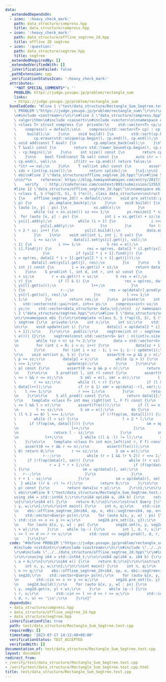 ```yaml
---
data:
  _extendedDependsOn:
  - icon: ':heavy_check_mark:'
    path: data_structure/compress.hpp
    title: data_structure/compress.hpp
  - icon: ':heavy_check_mark:'
    path: data_structure/offline_segtree_2d.hpp
    title: offline 2D segtree
  - icon: ':question:'
    path: data_structure/segtree.hpp
    title: segtree
  _extendedRequiredBy: []
  _extendedVerifiedWith: []
  _isVerificationFailed: false
  _pathExtension: cpp
  _verificationStatusIcon: ':heavy_check_mark:'
  attributes:
    '*NOT_SPECIAL_COMMENTS*': ''
    PROBLEM: https://judge.yosupo.jp/problem/rectangle_sum
    links:
    - https://judge.yosupo.jp/problem/rectangle_sum
  bundledCode: "#line 1 \"test/data_structure/Rectangle_Sum_Segtree.test.cpp\"\n#define\
    \ PROBLEM \"https://judge.yosupo.jp/problem/rectangle_sum\"\r\n\r\n#include <cstdint>\r\
    \n#include <iostream>\r\n\r\n#line 2 \"data_structure/compress.hpp\"\n\n#include\
    \ <algorithm>\n#include <cassert>\n#include <vector>\n\nnamespace ebi {\n\ntemplate\
    \ <class T> struct compress {\n  private:\n    std::vector<T> cp;\n\n  public:\n\
    \    compress() = default;\n\n    compress(std::vector<T> cp) : cp(cp) {\n   \
    \     build();\n    }\n\n    void build() {\n        std::sort(cp.begin(), cp.end());\n\
    \        cp.erase(std::unique(cp.begin(), cp.end()), cp.end());\n    }\n\n   \
    \ void add(const T &val) {\n        cp.emplace_back(val);\n    }\n\n    int get(const\
    \ T &val) const {\n        return std::lower_bound(cp.begin(), cp.end(), val)\
    \ - cp.begin();\n    }\n\n    int size() const {\n        return cp.size();\n\
    \    }\n\n    bool find(const T& val) const {\n        auto itr = std::lower_bound(cp.begin(),\
    \ cp.end(), val);\n        if(itr == cp.end()) return false;\n        else return\
    \ *itr == val;\n    }\n\n    T val(int idx) const {\n        assert(0 <= idx &&\
    \ idx < (int)cp.size());\n        return cp[idx];\n    }\n};\n\n}  // namespace\
    \ ebi\n#line 2 \"data_structure/offline_segtree_2d.hpp\"\n\n#line 5 \"data_structure/offline_segtree_2d.hpp\"\
    \n\n/*\n    reference: https://blog.hamayanhamayan.com/entry/2017/12/09/015937\n\
    \    verify   : http://codeforces.com/contest/893/submission/125531718\n*/\n\n\
    #line 12 \"data_structure/offline_segtree_2d.hpp\"\n\nnamespace ebi {\n\ntemplate\
    \ <class S, S (*op)(S, S), S (*e)(), class data_structure>\nstruct offline_segtree_2d\
    \ {\n    offline_segtree_2d() = default;\n\n    void pre_set(std::pair<int, int>\
    \ p) {\n        ps.emplace_back(p);\n    }\n\n    void build() {\n        for\
    \ (auto [x, y] : ps) {\n            xs.add(x);\n        }\n        xs.build();\n\
    \        while (sz < xs.size()) sz <<= 1;\n        ys.resize(2 * sz);\n      \
    \  for (auto [x, y] : ps) {\n            int i = xs.get(x) + sz;\n           \
    \ ys[i].add(y);\n            while (i > 1) {\n                i >>= 1;\n     \
    \           ys[i].add(y);\n            }\n        }\n        for (int i = 0; i\
    \ < 2 * sz; i++) {\n            ys[i].build();\n            data.emplace_back(data_structure(ys[i].size()));\n\
    \        }\n    }\n\n    void set(int i, int j, S val) {\n        i = xs.get(i);\n\
    \        i += sz;\n        data[i].set(ys[i].get(j), val);\n        while (i >\
    \ 1) {\n            i >>= 1;\n            S res = e();\n            if (ys[2 *\
    \ i].find(j)) {\n                res = op(res, data[2 * i].get(ys[2 * i].get(j)));\n\
    \            }\n            if (ys[2 * i + 1].find(j)) {\n                res\
    \ = op(res, data[2 * i + 1].get(ys[2 * i + 1].get(j)));\n            }\n     \
    \       data[i].set(ys[i].get(j), res);\n        }\n    }\n\n    S get(int i,\
    \ int j) const {\n        i = xs.get(i) + sz;\n        return data[i].get(ys[i].get(j));\n\
    \    }\n\n    S prod(int l, int d, int r, int u) const {\n        l = xs.get(l)\
    \ + sz;\n        r = xs.get(r) + sz;\n        S res = e();\n        while (l <\
    \ r) {\n            if (l & 1) {\n                res = op(res, data[l].prod(ys[l].get(d),\
    \ ys[l].get(u)));\n                l++;\n            }\n            if (r & 1)\
    \ {\n                r--;\n                res = op(data[r].prod(ys[r].get(d),\
    \ ys[r].get(u)), res);\n            }\n            l >>= 1;\n            r >>=\
    \ 1;\n        }\n        return res;\n    }\n\n  private:\n    int sz = 1;\n \
    \   std::vector<std::pair<int, int>> ps;\n    compress<int> xs;\n    std::vector<compress<int>>\
    \ ys;\n    std::vector<data_structure> data;\n};\n\n}  // namespace ebi\n#line\
    \ 2 \"data_structure/segtree.hpp\"\n\r\n#line 5 \"data_structure/segtree.hpp\"\
    \n\r\nnamespace ebi {\r\n\r\ntemplate <class S, S (*op)(S, S), S (*e)()> struct\
    \ segtree {\r\n  private:\r\n    int n;\r\n    int sz;\r\n    std::vector<S> data;\r\
    \n\r\n    void update(int i) {\r\n        data[i] = op(data[2 * i], data[2 * i\
    \ + 1]);\r\n    }\r\n\r\n  public:\r\n    segtree(int n) : segtree(std::vector<S>(n,\
    \ e())) {}\r\n    segtree(const std::vector<S> &v) : n((int)v.size()), sz(1) {\r\
    \n        while (sz < n) sz *= 2;\r\n        data = std::vector<S>(2 * sz, e());\r\
    \n        for (int i = 0; i < n; i++) {\r\n            data[sz + i] = v[i];\r\n\
    \        }\r\n        for (int i = sz - 1; i >= 1; i--) update(i);\r\n    }\r\n\
    \r\n    void set(int p, S x) {\r\n        assert(0 <= p && p < n);\r\n       \
    \ p += sz;\r\n        data[p] = x;\r\n        while (p > 1) {\r\n            p\
    \ >>= 1;\r\n            update(p);\r\n        }\r\n    }\r\n\r\n    S get(int\
    \ p) const {\r\n        assert(0 <= p && p < n);\r\n        return data[p + sz];\r\
    \n    }\r\n\r\n    S prod(int l, int r) const {\r\n        assert(0 <= l && l\
    \ <= r && r <= n);\r\n        S sml = e(), smr = e();\r\n        l += sz;\r\n\
    \        r += sz;\r\n        while (l < r) {\r\n            if (l & 1) sml = op(sml,\
    \ data[l++]);\r\n            if (r & 1) smr = op(data[--r], smr);\r\n        \
    \    l >>= 1;\r\n            r >>= 1;\r\n        }\r\n        return op(sml, smr);\r\
    \n    }\r\n\r\n    S all_prod() const {\r\n        return data[1];\r\n    }\r\n\
    \r\n    template <class F> int max_right(int l, F f) const {\r\n        assert(0\
    \ <= l && l < n);\r\n        assert(f(e()));\r\n        if (l == n) return n;\r\
    \n        l += sz;\r\n        S sm = e();\r\n        do {\r\n            while\
    \ (l % 2 == 0) l >>= 1;\r\n            if (!f(op(sm, data[l]))) {\r\n        \
    \        while (l < sz) {\r\n                    l = 2 * l;\r\n              \
    \      if (f(op(sm, data[l]))) {\r\n                        sm = op(sm, data[l]);\r\
    \n                        l++;\r\n                    }\r\n                }\r\
    \n                return l - sz;\r\n            }\r\n            sm = op(sm, data[l]);\r\
    \n            l++;\r\n        } while ((l & -l) != l);\r\n        return n;\r\n\
    \    }\r\n\r\n    template <class F> int min_left(int r, F f) const {\r\n    \
    \    assert(0 <= r && r <= n);\r\n        assert(f(e()));\r\n        if (r ==\
    \ 0) return 0;\r\n        r += sz;\r\n        S sm = e();\r\n        do {\r\n\
    \            r--;\r\n            while (r > 1 && (r % 2)) r >>= 1;\r\n       \
    \     if (!f(op(data[r], sm))) {\r\n                while (r < sz) {\r\n     \
    \               r = 2 * r + 1;\r\n                    if (f(op(data[r], sm)))\
    \ {\r\n                        sm = op(data[r], sm);\r\n                     \
    \   r--;\r\n                    }\r\n                }\r\n                return\
    \ r + 1 - sz;\r\n            }\r\n            sm = op(data[r], sm);\r\n      \
    \  } while ((r & -r) != r);\r\n        return 0;\r\n    }\r\n\r\n    S operator[](int\
    \ p) const {\r\n        return data[sz + p];\r\n    }\r\n};\r\n\r\n}  // namespace\
    \ ebi\r\n#line 9 \"test/data_structure/Rectangle_Sum_Segtree.test.cpp\"\n\r\n\
    using i64 = std::int64_t;\r\n\r\ni64 op(i64 a, i64 b) {\r\n    return a + b;\r\
    \n}\r\n\r\ni64 e() {\r\n    return 0;\r\n}\r\n\r\nstruct Query {\r\n    int x,\
    \ y, w;\r\n};\r\n\r\nint main() {\r\n    int n, q;\r\n    std::cin >> n >> q;\r\
    \n    ebi::offline_segtree_2d<i64, op, e, ebi::segtree<i64, op, e>> seg2d;\r\n\
    \    std::vector<Query> ps(n);\r\n    for (auto &[x, y, w] : ps) {\r\n       \
    \ std::cin >> x >> y >> w;\r\n        seg2d.pre_set({x, y});\r\n    }\r\n    seg2d.build();\r\
    \n    for (auto &[x, y, w] : ps) {\r\n        seg2d.set(x, y, seg2d.get(x, y)\
    \ + w);\r\n    }\r\n    while (q--) {\r\n        int l, d, r, u;\r\n        std::cin\
    \ >> l >> d >> r >> u;\r\n        std::cout << seg2d.prod(l, d, r, u) << '\\n';\r\
    \n    }\r\n}\n"
  code: "#define PROBLEM \"https://judge.yosupo.jp/problem/rectangle_sum\"\r\n\r\n\
    #include <cstdint>\r\n#include <iostream>\r\n\r\n#include \"../../data_structure/compress.hpp\"\
    \r\n#include \"../../data_structure/offline_segtree_2d.hpp\"\r\n#include \"../../data_structure/segtree.hpp\"\
    \r\n\r\nusing i64 = std::int64_t;\r\n\r\ni64 op(i64 a, i64 b) {\r\n    return\
    \ a + b;\r\n}\r\n\r\ni64 e() {\r\n    return 0;\r\n}\r\n\r\nstruct Query {\r\n\
    \    int x, y, w;\r\n};\r\n\r\nint main() {\r\n    int n, q;\r\n    std::cin >>\
    \ n >> q;\r\n    ebi::offline_segtree_2d<i64, op, e, ebi::segtree<i64, op, e>>\
    \ seg2d;\r\n    std::vector<Query> ps(n);\r\n    for (auto &[x, y, w] : ps) {\r\
    \n        std::cin >> x >> y >> w;\r\n        seg2d.pre_set({x, y});\r\n    }\r\
    \n    seg2d.build();\r\n    for (auto &[x, y, w] : ps) {\r\n        seg2d.set(x,\
    \ y, seg2d.get(x, y) + w);\r\n    }\r\n    while (q--) {\r\n        int l, d,\
    \ r, u;\r\n        std::cin >> l >> d >> r >> u;\r\n        std::cout << seg2d.prod(l,\
    \ d, r, u) << '\\n';\r\n    }\r\n}"
  dependsOn:
  - data_structure/compress.hpp
  - data_structure/offline_segtree_2d.hpp
  - data_structure/segtree.hpp
  isVerificationFile: true
  path: test/data_structure/Rectangle_Sum_Segtree.test.cpp
  requiredBy: []
  timestamp: '2023-07-17 14:12:40+09:00'
  verificationStatus: TEST_ACCEPTED
  verifiedWith: []
documentation_of: test/data_structure/Rectangle_Sum_Segtree.test.cpp
layout: document
redirect_from:
- /verify/test/data_structure/Rectangle_Sum_Segtree.test.cpp
- /verify/test/data_structure/Rectangle_Sum_Segtree.test.cpp.html
title: test/data_structure/Rectangle_Sum_Segtree.test.cpp
---
```

